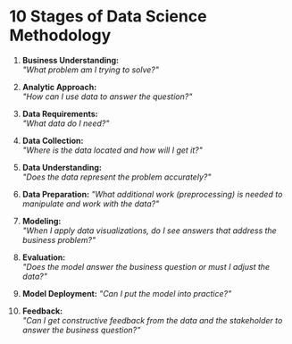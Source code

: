 # 10 Stages of Data Science Methodology

1. **Business Understanding:**  
_"What problem am I trying to solve?"_

2. **Analytic Approach:**  
_"How can I use data to answer the question?"_

3. **Data Requirements:**  
_"What data do I need?"_

4. **Data Collection:**  
_"Where is the data located and how will I get it?"_

5. **Data Understanding:**  
_"Does the data represent the problem accurately?"_

6. **Data Preparation:** 
_"What additional work (preprocessing) is needed to manipulate and work with the data?"_

7. **Modeling:**  
_"When I apply data visualizations, do I see answers that address the business problem?"_

8. **Evaluation:**  
_"Does the model answer the business question or must I adjust the data?"_

9. **Model Deployment:** 
_"Can I put the model into practice?"_

10. **Feedback:**  
_"Can I get constructive feedback from the data and the stakeholder to answer the business question?"_

